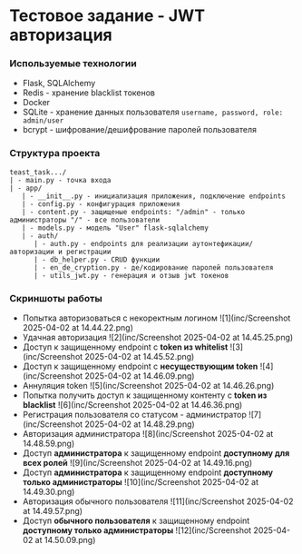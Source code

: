 # Тестовое задание - JWT авторизация

### Используемые технологии
- Flask, SQLAlchemy
- Redis - хранение blacklist токенов
- Docker
- SQLite - хранение данных пользователя `username, password, role: admin/user`
- bcrypt - шифрование/дешифрование паролей пользователя

### Структура проекта
```
teast_task.../
| - main.py - точка входа
| - app/
   | - __init__.py - инициализация приложения, подключение endpoints
   | - config.py - конфигурация приложения
   | - content.py - защищеные endpoints: "/admin" - только администраторы "/" - все пользователи
   | - models.py - модель "User" flask-sqlalchemy
   | - auth/
      | - auth.py - endpoints для реализации аутонтефикации/авторизации и регистрации
      | - db_helper.py - CRUD функции
      | - en_de_cryption.py - де/кодирование паролей пользователя
      | - utils_jwt.py - генерация и отзыв jwt токенов
```
### Скриншоты работы
- Попытка авторизоваться с некоректным логином
![1](inc/Screenshot 2025-04-02 at 14.44.22.png)
- Удачная авторизация
![2](inc/Screenshot 2025-04-02 at 14.45.25.png)
- Доступ к защищенному endpoint с **token из whitelist**
![3](inc/Screenshot 2025-04-02 at 14.45.52.png)
- Доступ к защищенному endpoint с **несуществующим token**
![4](inc/Screenshot 2025-04-02 at 14.46.09.png)
- Аннуляция token
![5](inc/Screenshot 2025-04-02 at 14.46.26.png)
- Попытка получить доступ к защищенному контенту с **token из blacklist**
![6](inc/Screenshot 2025-04-02 at 14.46.36.png)
- Регистрация пользователя со статусом - администратор
![7](inc/Screenshot 2025-04-02 at 14.48.29.png)
- Авторизация администратора
![8](inc/Screenshot 2025-04-02 at 14.48.59.png)
- Доступ **администратора** к защищенному endpoint **доступному для всех ролей**
![9](inc/Screenshot 2025-04-02 at 14.49.16.png)
- Доступ **администратора** к защищенному endpoint **доступному только администраторы**
![10](inc/Screenshot 2025-04-02 at 14.49.30.png)
- Авторизация обычного пользователя
![11](inc/Screenshot 2025-04-02 at 14.49.57.png)
- Доступ **обычного пользователя** к защищенному endpoint **доступному только администраторы**
![12](inc/Screenshot 2025-04-02 at 14.50.09.png)